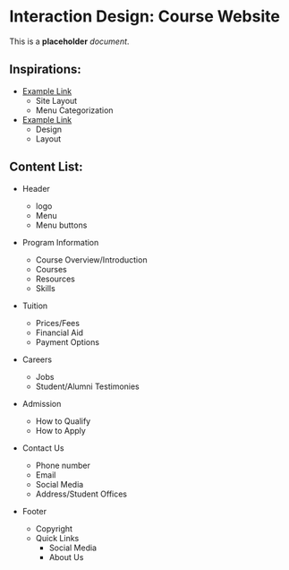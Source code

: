 # Interaction Design: Course Website

This is a **placeholder** _document_.

## Inspirations:
- [Example Link](https://www.georgebrown.ca/programs/interaction-design-program-g113/#overviewContent) 
  - Site Layout
  - Menu Categorization
- [Example Link](http://thesum.ca/) 
  - Design
  - Layout


## Content List:
- Header
  - logo
  - Menu
  - Menu buttons

- Program Information
  - Course Overview/Introduction
  - Courses
  - Resources
  - Skills

- Tuition 
  - Prices/Fees
  - Financial Aid
  - Payment Options

- Careers
  - Jobs 
  - Student/Alumni Testimonies 

- Admission
  - How to Qualify
  - How to Apply

- Contact Us
  - Phone number
  - Email
  - Social Media
  - Address/Student Offices

- Footer
  - Copyright
  - Quick Links
    - Social Media
    - About Us 


